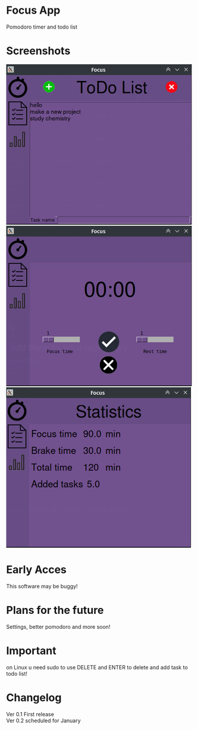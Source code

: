 # Focus App
Pomodoro timer and todo list

# Screenshots
![](Screenshot_99.png)
![](Screenshot_100.png)
<br>
![](Screenshot_101.png)

# Early Acces
This software may be buggy!

# Plans for the future
Settings, better pomodoro and more soon!

# Important 
on Linux u need sudo to use DELETE and ENTER to delete and add task to todo list!

# Changelog
Ver 0.1
First release
<br>
Ver 0.2 scheduled for January

